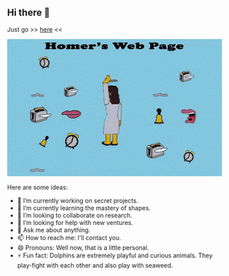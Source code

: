 ## Hi there 👋

Just go >> [here](https://lfmhc.com) <<

![](https://github.com/lfmhc/lfmhc/blob/main/homer.gif)

Here are some ideas:

- 🔭 I’m currently working on secret projects.
- 🌱 I’m currently learning the mastery of shapes.
- 👯 I’m looking to collaborate on research.
- 🤔 I’m looking for help with new ventures.
- 💬 Ask me about anything.
- 📫 How to reach me: I'll contact you.
- 😄 Pronouns: Well now, that is a little personal.
- ⚡ Fun fact: Dolphins are extremely playful and curious animals. They play-fight with each other and also play with seaweed.
